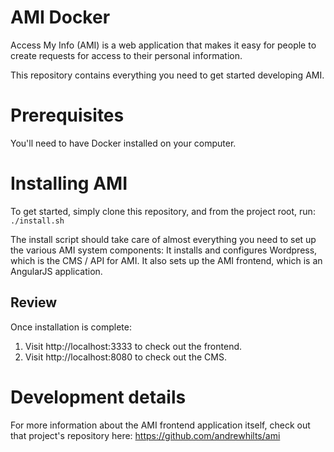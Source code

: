 # AMI Docker

Access My Info (AMI) is a web application that makes it easy for people to create requests for access to their personal information.

This repository contains everything you need to get started developing AMI.

# Prerequisites
You'll need to have Docker installed on your computer.

# Installing AMI
To get started, simply clone this repository, and from the project root, run: `./install.sh`

The install script should take care of almost everything you need to set up the various AMI system components: It installs and configures Wordpress, which is the CMS / API for AMI. It also sets up the AMI frontend, which is an AngularJS application.

## Review
Once installation is complete:

1. Visit http://localhost:3333 to check out the frontend.
1. Visit http://localhost:8080 to check out the CMS.

# Development details
For more information about the AMI frontend application itself, check out that project's repository here: https://github.com/andrewhilts/ami